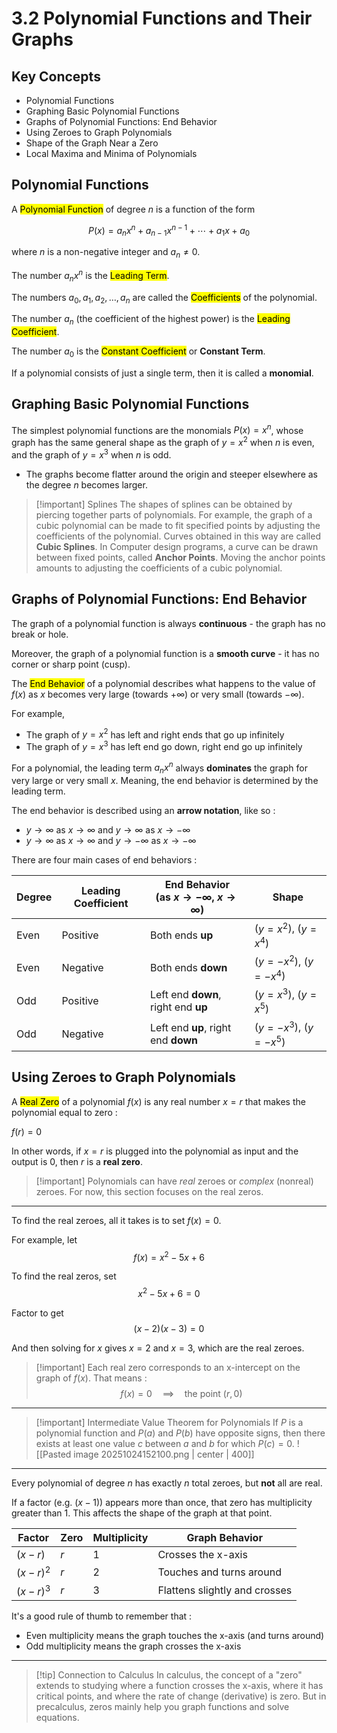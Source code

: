 # 3.2 Polynomial Functions and Their Graphs

## Key Concepts

- Polynomial Functions
- Graphing Basic Polynomial Functions
- Graphs of Polynomial Functions: End Behavior
- Using Zeroes to Graph Polynomials
- Shape of the Graph Near a Zero
- Local Maxima and Minima of Polynomials


## Polynomial Functions

A <mark class="hltr-trippy">Polynomial Function</mark> of degree $n$ is a function of the form

$$
P(x) = a_{n}x^{n} + a_{n-1}x^{n-1} + \dotsi + a_{1}x + a_{0}
$$

where $n$ is a non-negative integer and $a_{n} \neq 0$.

The number $a_{n}x^n$ is the <mark class="hltr-trippy">Leading Term</mark>.

The numbers $a_{0}, a_{1}, a_{2}, \dots, a_{n}$ are called the <mark class="hltr-trippy">Coefficients</mark> of the polynomial.

The number $a_{n}$ (the coefficient of the highest power) is the <mark class="hltr-trippy">Leading Coefficient</mark>.

The number $a_{0}$ is the <mark class="hltr-trippy">Constant Coefficient</mark> or **Constant Term**.

If a polynomial consists of just a single term, then it is called a **monomial**.


## Graphing Basic Polynomial Functions

The simplest polynomial functions are the monomials $P(x)=x^n$, whose graph has the same general shape as the graph of $y=x^2$ when $n$ is even, and the graph of $y=x^3$ when $n$ is odd.
- The graphs become flatter around the origin and steeper elsewhere as the degree $n$ becomes larger.

> [!important] Splines
> The shapes of splines can be obtained by piercing together parts of polynomials. For example, the graph of a cubic polynomial can be made to fit specified points by adjusting the coefficients of the polynomial. Curves obtained in this way are called **Cubic Splines**.
> In Computer design programs, a curve can be drawn between fixed points, called **Anchor Points**. Moving the anchor points amounts to adjusting the coefficients of a cubic polynomial.


## Graphs of Polynomial Functions: End Behavior

The graph of a polynomial function is always **continuous** - the graph has no break or hole.

Moreover, the graph of a polynomial function is a **smooth curve** - it has no corner or sharp point (cusp).

The <mark class="hltr-trippy">End Behavior</mark> of a polynomial describes what happens to the value of $f(x)$ as $x$ becomes very large (towards $+\infty$) or very small (towards $-\infty$).

For example,
- The graph of $y=x^2$ has left and right ends that go up infinitely
- The graph of $y=x^3$ has left end go down, right end go up infinitely

For a polynomial, the leading term $a_{n}x^n$ always **dominates** the graph for very large or very small $x$. Meaning, the end behavior is determined by the leading term.

The end behavior is described using an **arrow notation**, like so :
- $y \to \infty$ as $x \to \infty$ and $y \to \infty$ as $x \to -\infty$
- $y \to \infty$ as $x \to \infty$ and $y \to -\infty$ as $x \to -\infty$

There are four main cases of end behaviors :

| Degree | Leading Coefficient | End Behavior<br>(as $x \to -\infty$, $x \to \infty$) | Shape                      |
| ------ | ------------------- | ---------------------------------------------------- | -------------------------- |
| Even   | Positive            | Both ends **up**                                     | ($y = x^2$), ($y = x^4$)   |
| Even   | Negative            | Both ends **down**                                   | ($y = -x^2$), ($y = -x^4$) |
| Odd    | Positive            | Left end **down**, right end **up**                  | ($y = x^3$), ($y = x^5$)   |
| Odd    | Negative            | Left end **up**, right end **down**                  | ($y = -x^3$), ($y = -x^5$) |


## Using Zeroes to Graph Polynomials

A <mark class="hltr-trippy">Real Zero</mark> of a polynomial $f(x)$ is any real number $x=r$ that makes the polynomial equal to zero :

$f(r)=0$

In other words, if $x=r$ is plugged into the polynomial as input and the output is $0$, then $r$ is a **real zero**.

> [!important] Polynomials can have *real* zeroes or *complex* (nonreal) zeroes.
> For now, this section focuses on the real zeros.

---
To find the real zeroes, all it takes is to set $f(x)=0$.

For example, let
$$
f(x)=x^2-5x+6
$$

To find the real zeros, set
$$
x^2-5x+6=0
$$

Factor to get
$$
(x-2)(x-3)=0
$$

And then solving for $x$ gives $x=2$ and $x=3$, which are the real zeroes.

> [!important] Each real zero corresponds to an x-intercept on the graph of $f(x)$.
> That means : $$f(x)=0 \quad \implies \quad \text{the point }(r,0)$$

---
> [!important] Intermediate Value Theorem for Polynomials
> If $P$ is a polynomial function and $P(a)$ and $P(b)$ have opposite signs, then there exists at least one value $c$ between $a$ and $b$ for which $P(c)=0$.
> ![[Pasted image 20251024152100.png | center | 400]]


---
Every polynomial of degree $n$ has exactly $n$ total zeroes, but **not** all are real.

If a factor (e.g. $(x-1)$) appears more than once, that zero has multiplicity greater than $1$. This affects the shape of the graph at that point.

| Factor      | Zero | Multiplicity | Graph Behavior                |
| ----------- | ---- | ------------ | ----------------------------- |
| $(x - r)$   | $r$  | 1            | Crosses the x-axis            |
| $(x - r)^2$ | $r$  | 2            | Touches and turns around      |
| $(x - r)^3$ | $r$  | 3            | Flattens slightly and crosses |

It's a good rule of thumb to remember that :
- Even multiplicity means the graph touches the x-axis (and turns around)
- Odd multiplicity means the graph crosses the x-axis

---
> [!tip] Connection to Calculus
> In calculus, the concept of a "zero" extends to studying where a function crosses the x-axis, where it has critical points, and where the rate of change (derivative) is zero. But in precalculus, zeros mainly help you graph functions and solve equations.


